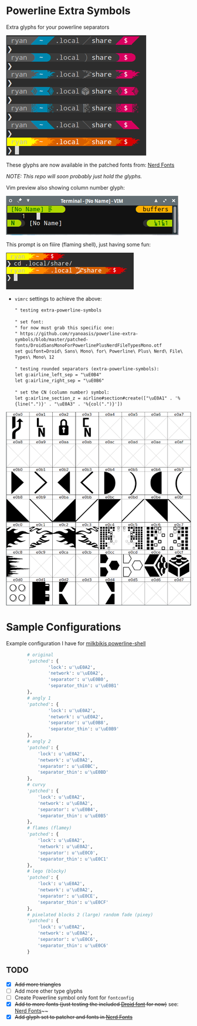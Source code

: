 # Powerline Extra Symbols

Extra glyphs for your powerline separators

![preview](preview.png)

These glyphs are now available in the patched fonts from: [Nerd Fonts](https://github.com/ryanoasis/nerd-fonts)

_NOTE: This repo will soon probably just hold the glyphs._

Vim preview also showing column number glyph:

![preview](preview-3.png)

This prompt is on fiiire (flaming shell), just having some fun:

![preview](preview-4.png)

* `vimrc` settings to achieve the above:
  ```vim
  " testing extra-powerline-symbols

  " set font:
  " for now must grab this specific one:
  " https://github.com/ryanoasis/powerline-extra-symbols/blob/master/patched-fonts/DroidSansMonoForPowerlinePlusNerdFileTypesMono.otf
  set guifont=Droid\ Sans\ Mono\ for\ Powerline\ Plus\ Nerd\ File\ Types\ Mono\ 12

  " testing rounded separators (extra-powerline-symbols):
  let g:airline_left_sep = "\uE0B4"
  let g:airline_right_sep = "\uE0B6"

  " set the CN (column number) symbol:
  let g:airline_section_z = airline#section#create(["\uE0A1" . '%{line(".")}' . "\uE0A3" . '%{col(".")}'])
  ```

![font forge](fontforge.png)

# Sample Configurations

Example configuration I have for [milkbikis powerline-shell](https://github.com/milkbikis/powerline-shell)

```py
        # original
        'patched': {
                'lock': u'\uE0A2',
                'network': u'\uE0A2',
                'separator': u'\uE0B0',
                'separator_thin': u'\uE0B1'
        },
        # angly 1
        'patched': {
                'lock': u'\uE0A2',
                'network': u'\uE0A2',
                'separator': u'\uE0B8',
                'separator_thin': u'\uE0B9'
        },
        # angly 2
        'patched': {
        	'lock': u'\uE0A2',
        	'network': u'\uE0A2',
        	'separator': u'\uE0BC',
        	'separator_thin': u'\uE0BD'
        },
        # curvy
        'patched': {
        	'lock': u'\uE0A2',
        	'network': u'\uE0A2',
        	'separator': u'\uE0B4',
        	'separator_thin': u'\uE0B5'
        },
        # flames (flamey)
        'patched': {
        	'lock': u'\uE0A2',
        	'network': u'\uE0A2',
        	'separator': u'\uE0C0',
        	'separator_thin': u'\uE0C1'
        },
        # lego (blocky)
        'patched': {
        	'lock': u'\uE0A2',
        	'network': u'\uE0A2',
        	'separator': u'\uE0CE',
        	'separator_thin': u'\uE0CF'
        },
        # pixelated blocks 2 (large) random fade (pixey)
        'patched': {
        	'lock': u'\uE0A2',
        	'network': u'\uE0A2',
        	'separator': u'\uE0C6',
        	'separator_thin': u'\uE0C6'
        }
```

## TODO

* [X] ~~Add more triangles~~
* [ ] Add more other type glyphs
* [ ] Create Powerline symbol only font for `fontconfig`
* [X] ~~Add to more fonts (just testing the included [Droid font](/patched-fonts) for now)~~ see: [Nerd Fonts](https://github.com/ryanoasis/nerd-fonts)~~
* [X] ~~Add glyph set to patcher and fonts in [Nerd Fonts](https://github.com/ryanoasis/nerd-fonts)~~
